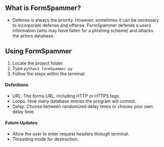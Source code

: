 ##   What is FormSpammer? 

*   Defense is always the priority. However, sometimes it can be necessary to incorporate defense and offense. FormSpammer defends a users information (who may have fallen for a phishing scheme) and attacks the actors database. 

##   Using FormSpammer
1.   Locate the project folder. 
2.   Type `python3 formSpammer.py`
3.   Follow the steps within the terminal. 

####   Definitions
*   URL: The forms URL, including HTTP or HTTPS tags.
*   Loops: How many database entries the program will commit. 
*   Delay: Choose between randomized delay times or choose your own delay time. 

####   Future Updates
*   Allow the user to enter request headers through terminal. 
*   Threading mode for destruction. 
   
